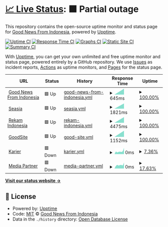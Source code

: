 # [📈 Live Status](https://gnfi.github.io/uptime): <!--live status--> **🟧 Partial outage**

This repository contains the open-source uptime monitor and status page for [Good News From Indonesia](https://www.goodnewsfromindonesia.id), powered by [Upptime](https://github.com/upptime/upptime).

[![Uptime CI](https://github.com/gnfi/uptime/workflows/Uptime%20CI/badge.svg)](https://github.com/gnfi/uptime/actions?query=workflow%3A%22Uptime+CI%22)
[![Response Time CI](https://github.com/gnfi/uptime/workflows/Response%20Time%20CI/badge.svg)](https://github.com/gnfi/uptime/actions?query=workflow%3A%22Response+Time+CI%22)
[![Graphs CI](https://github.com/gnfi/uptime/workflows/Graphs%20CI/badge.svg)](https://github.com/gnfi/uptime/actions?query=workflow%3A%22Graphs+CI%22)
[![Static Site CI](https://github.com/gnfi/uptime/workflows/Static%20Site%20CI/badge.svg)](https://github.com/gnfi/uptime/actions?query=workflow%3A%22Static+Site+CI%22)
[![Summary CI](https://github.com/gnfi/uptime/workflows/Summary%20CI/badge.svg)](https://github.com/gnfi/uptime/actions?query=workflow%3A%22Summary+CI%22)

With [Upptime](https://upptime.js.org), you can get your own unlimited and free uptime monitor and status page, powered entirely by a GitHub repository. We use [Issues](https://github.com/gnfi/uptime/issues) as incident reports, [Actions](https://github.com/gnfi/uptime/actions) as uptime monitors, and [Pages](https://gnfi.github.io/uptime) for the status page.

<!--start: status pages-->
<!-- This summary is generated by Upptime (https://github.com/upptime/upptime) -->
<!-- Do not edit this manually, your changes will be overwritten -->
<!-- prettier-ignore -->
| URL | Status | History | Response Time | Uptime |
| --- | ------ | ------- | ------------- | ------ |
| <img alt="" src="https://favicons.githubusercontent.com/www.goodnewsfromindonesia.id" height="13"> [Good News From Indonesia](https://www.goodnewsfromindonesia.id) | 🟩 Up | [good-news-from-indonesia.yml](https://github.com/gnfi/uptime/commits/HEAD/history/good-news-from-indonesia.yml) | <details><summary><img alt="Response time graph" src="./graphs/good-news-from-indonesia/response-time-week.png" height="20"> 645ms</summary><br><a href="https://gnfi.github.io/uptime/history/good-news-from-indonesia"><img alt="Response time 645" src="https://img.shields.io/endpoint?url=https%3A%2F%2Fraw.githubusercontent.com%2Fgnfi%2Fuptime%2FHEAD%2Fapi%2Fgood-news-from-indonesia%2Fresponse-time.json"></a><br><a href="https://gnfi.github.io/uptime/history/good-news-from-indonesia"><img alt="24-hour response time 645" src="https://img.shields.io/endpoint?url=https%3A%2F%2Fraw.githubusercontent.com%2Fgnfi%2Fuptime%2FHEAD%2Fapi%2Fgood-news-from-indonesia%2Fresponse-time-day.json"></a><br><a href="https://gnfi.github.io/uptime/history/good-news-from-indonesia"><img alt="7-day response time 645" src="https://img.shields.io/endpoint?url=https%3A%2F%2Fraw.githubusercontent.com%2Fgnfi%2Fuptime%2FHEAD%2Fapi%2Fgood-news-from-indonesia%2Fresponse-time-week.json"></a><br><a href="https://gnfi.github.io/uptime/history/good-news-from-indonesia"><img alt="30-day response time 645" src="https://img.shields.io/endpoint?url=https%3A%2F%2Fraw.githubusercontent.com%2Fgnfi%2Fuptime%2FHEAD%2Fapi%2Fgood-news-from-indonesia%2Fresponse-time-month.json"></a><br><a href="https://gnfi.github.io/uptime/history/good-news-from-indonesia"><img alt="1-year response time 645" src="https://img.shields.io/endpoint?url=https%3A%2F%2Fraw.githubusercontent.com%2Fgnfi%2Fuptime%2FHEAD%2Fapi%2Fgood-news-from-indonesia%2Fresponse-time-year.json"></a></details> | <details><summary><a href="https://gnfi.github.io/uptime/history/good-news-from-indonesia">100.00%</a></summary><a href="https://gnfi.github.io/uptime/history/good-news-from-indonesia"><img alt="All-time uptime 100.00%" src="https://img.shields.io/endpoint?url=https%3A%2F%2Fraw.githubusercontent.com%2Fgnfi%2Fuptime%2FHEAD%2Fapi%2Fgood-news-from-indonesia%2Fuptime.json"></a><br><a href="https://gnfi.github.io/uptime/history/good-news-from-indonesia"><img alt="24-hour uptime 100.00%" src="https://img.shields.io/endpoint?url=https%3A%2F%2Fraw.githubusercontent.com%2Fgnfi%2Fuptime%2FHEAD%2Fapi%2Fgood-news-from-indonesia%2Fuptime-day.json"></a><br><a href="https://gnfi.github.io/uptime/history/good-news-from-indonesia"><img alt="7-day uptime 100.00%" src="https://img.shields.io/endpoint?url=https%3A%2F%2Fraw.githubusercontent.com%2Fgnfi%2Fuptime%2FHEAD%2Fapi%2Fgood-news-from-indonesia%2Fuptime-week.json"></a><br><a href="https://gnfi.github.io/uptime/history/good-news-from-indonesia"><img alt="30-day uptime 100.00%" src="https://img.shields.io/endpoint?url=https%3A%2F%2Fraw.githubusercontent.com%2Fgnfi%2Fuptime%2FHEAD%2Fapi%2Fgood-news-from-indonesia%2Fuptime-month.json"></a><br><a href="https://gnfi.github.io/uptime/history/good-news-from-indonesia"><img alt="1-year uptime 100.00%" src="https://img.shields.io/endpoint?url=https%3A%2F%2Fraw.githubusercontent.com%2Fgnfi%2Fuptime%2FHEAD%2Fapi%2Fgood-news-from-indonesia%2Fuptime-year.json"></a></details>
| <img alt="" src="https://favicons.githubusercontent.com/seasia.co" height="13"> [Seasia](https://seasia.co) | 🟩 Up | [seasia.yml](https://github.com/gnfi/uptime/commits/HEAD/history/seasia.yml) | <details><summary><img alt="Response time graph" src="./graphs/seasia/response-time-week.png" height="20"> 1821ms</summary><br><a href="https://gnfi.github.io/uptime/history/seasia"><img alt="Response time 1821" src="https://img.shields.io/endpoint?url=https%3A%2F%2Fraw.githubusercontent.com%2Fgnfi%2Fuptime%2FHEAD%2Fapi%2Fseasia%2Fresponse-time.json"></a><br><a href="https://gnfi.github.io/uptime/history/seasia"><img alt="24-hour response time 1821" src="https://img.shields.io/endpoint?url=https%3A%2F%2Fraw.githubusercontent.com%2Fgnfi%2Fuptime%2FHEAD%2Fapi%2Fseasia%2Fresponse-time-day.json"></a><br><a href="https://gnfi.github.io/uptime/history/seasia"><img alt="7-day response time 1821" src="https://img.shields.io/endpoint?url=https%3A%2F%2Fraw.githubusercontent.com%2Fgnfi%2Fuptime%2FHEAD%2Fapi%2Fseasia%2Fresponse-time-week.json"></a><br><a href="https://gnfi.github.io/uptime/history/seasia"><img alt="30-day response time 1821" src="https://img.shields.io/endpoint?url=https%3A%2F%2Fraw.githubusercontent.com%2Fgnfi%2Fuptime%2FHEAD%2Fapi%2Fseasia%2Fresponse-time-month.json"></a><br><a href="https://gnfi.github.io/uptime/history/seasia"><img alt="1-year response time 1821" src="https://img.shields.io/endpoint?url=https%3A%2F%2Fraw.githubusercontent.com%2Fgnfi%2Fuptime%2FHEAD%2Fapi%2Fseasia%2Fresponse-time-year.json"></a></details> | <details><summary><a href="https://gnfi.github.io/uptime/history/seasia">100.00%</a></summary><a href="https://gnfi.github.io/uptime/history/seasia"><img alt="All-time uptime 100.00%" src="https://img.shields.io/endpoint?url=https%3A%2F%2Fraw.githubusercontent.com%2Fgnfi%2Fuptime%2FHEAD%2Fapi%2Fseasia%2Fuptime.json"></a><br><a href="https://gnfi.github.io/uptime/history/seasia"><img alt="24-hour uptime 100.00%" src="https://img.shields.io/endpoint?url=https%3A%2F%2Fraw.githubusercontent.com%2Fgnfi%2Fuptime%2FHEAD%2Fapi%2Fseasia%2Fuptime-day.json"></a><br><a href="https://gnfi.github.io/uptime/history/seasia"><img alt="7-day uptime 100.00%" src="https://img.shields.io/endpoint?url=https%3A%2F%2Fraw.githubusercontent.com%2Fgnfi%2Fuptime%2FHEAD%2Fapi%2Fseasia%2Fuptime-week.json"></a><br><a href="https://gnfi.github.io/uptime/history/seasia"><img alt="30-day uptime 100.00%" src="https://img.shields.io/endpoint?url=https%3A%2F%2Fraw.githubusercontent.com%2Fgnfi%2Fuptime%2FHEAD%2Fapi%2Fseasia%2Fuptime-month.json"></a><br><a href="https://gnfi.github.io/uptime/history/seasia"><img alt="1-year uptime 100.00%" src="https://img.shields.io/endpoint?url=https%3A%2F%2Fraw.githubusercontent.com%2Fgnfi%2Fuptime%2FHEAD%2Fapi%2Fseasia%2Fuptime-year.json"></a></details>
| <img alt="" src="https://favicons.githubusercontent.com/www.rekamindonesia.id" height="13"> [Rekam Indonesia](https://www.rekamindonesia.id) | 🟩 Up | [rekam-indonesia.yml](https://github.com/gnfi/uptime/commits/HEAD/history/rekam-indonesia.yml) | <details><summary><img alt="Response time graph" src="./graphs/rekam-indonesia/response-time-week.png" height="20"> 4475ms</summary><br><a href="https://gnfi.github.io/uptime/history/rekam-indonesia"><img alt="Response time 4475" src="https://img.shields.io/endpoint?url=https%3A%2F%2Fraw.githubusercontent.com%2Fgnfi%2Fuptime%2FHEAD%2Fapi%2Frekam-indonesia%2Fresponse-time.json"></a><br><a href="https://gnfi.github.io/uptime/history/rekam-indonesia"><img alt="24-hour response time 4475" src="https://img.shields.io/endpoint?url=https%3A%2F%2Fraw.githubusercontent.com%2Fgnfi%2Fuptime%2FHEAD%2Fapi%2Frekam-indonesia%2Fresponse-time-day.json"></a><br><a href="https://gnfi.github.io/uptime/history/rekam-indonesia"><img alt="7-day response time 4475" src="https://img.shields.io/endpoint?url=https%3A%2F%2Fraw.githubusercontent.com%2Fgnfi%2Fuptime%2FHEAD%2Fapi%2Frekam-indonesia%2Fresponse-time-week.json"></a><br><a href="https://gnfi.github.io/uptime/history/rekam-indonesia"><img alt="30-day response time 4475" src="https://img.shields.io/endpoint?url=https%3A%2F%2Fraw.githubusercontent.com%2Fgnfi%2Fuptime%2FHEAD%2Fapi%2Frekam-indonesia%2Fresponse-time-month.json"></a><br><a href="https://gnfi.github.io/uptime/history/rekam-indonesia"><img alt="1-year response time 4475" src="https://img.shields.io/endpoint?url=https%3A%2F%2Fraw.githubusercontent.com%2Fgnfi%2Fuptime%2FHEAD%2Fapi%2Frekam-indonesia%2Fresponse-time-year.json"></a></details> | <details><summary><a href="https://gnfi.github.io/uptime/history/rekam-indonesia">100.00%</a></summary><a href="https://gnfi.github.io/uptime/history/rekam-indonesia"><img alt="All-time uptime 100.00%" src="https://img.shields.io/endpoint?url=https%3A%2F%2Fraw.githubusercontent.com%2Fgnfi%2Fuptime%2FHEAD%2Fapi%2Frekam-indonesia%2Fuptime.json"></a><br><a href="https://gnfi.github.io/uptime/history/rekam-indonesia"><img alt="24-hour uptime 100.00%" src="https://img.shields.io/endpoint?url=https%3A%2F%2Fraw.githubusercontent.com%2Fgnfi%2Fuptime%2FHEAD%2Fapi%2Frekam-indonesia%2Fuptime-day.json"></a><br><a href="https://gnfi.github.io/uptime/history/rekam-indonesia"><img alt="7-day uptime 100.00%" src="https://img.shields.io/endpoint?url=https%3A%2F%2Fraw.githubusercontent.com%2Fgnfi%2Fuptime%2FHEAD%2Fapi%2Frekam-indonesia%2Fuptime-week.json"></a><br><a href="https://gnfi.github.io/uptime/history/rekam-indonesia"><img alt="30-day uptime 100.00%" src="https://img.shields.io/endpoint?url=https%3A%2F%2Fraw.githubusercontent.com%2Fgnfi%2Fuptime%2FHEAD%2Fapi%2Frekam-indonesia%2Fuptime-month.json"></a><br><a href="https://gnfi.github.io/uptime/history/rekam-indonesia"><img alt="1-year uptime 100.00%" src="https://img.shields.io/endpoint?url=https%3A%2F%2Fraw.githubusercontent.com%2Fgnfi%2Fuptime%2FHEAD%2Fapi%2Frekam-indonesia%2Fuptime-year.json"></a></details>
| <img alt="" src="https://favicons.githubusercontent.com/goodside.id" height="13"> [GoodSite](https://goodside.id) | 🟩 Up | [good-site.yml](https://github.com/gnfi/uptime/commits/HEAD/history/good-site.yml) | <details><summary><img alt="Response time graph" src="./graphs/good-site/response-time-week.png" height="20"> 1152ms</summary><br><a href="https://gnfi.github.io/uptime/history/good-site"><img alt="Response time 1152" src="https://img.shields.io/endpoint?url=https%3A%2F%2Fraw.githubusercontent.com%2Fgnfi%2Fuptime%2FHEAD%2Fapi%2Fgood-site%2Fresponse-time.json"></a><br><a href="https://gnfi.github.io/uptime/history/good-site"><img alt="24-hour response time 1152" src="https://img.shields.io/endpoint?url=https%3A%2F%2Fraw.githubusercontent.com%2Fgnfi%2Fuptime%2FHEAD%2Fapi%2Fgood-site%2Fresponse-time-day.json"></a><br><a href="https://gnfi.github.io/uptime/history/good-site"><img alt="7-day response time 1152" src="https://img.shields.io/endpoint?url=https%3A%2F%2Fraw.githubusercontent.com%2Fgnfi%2Fuptime%2FHEAD%2Fapi%2Fgood-site%2Fresponse-time-week.json"></a><br><a href="https://gnfi.github.io/uptime/history/good-site"><img alt="30-day response time 1152" src="https://img.shields.io/endpoint?url=https%3A%2F%2Fraw.githubusercontent.com%2Fgnfi%2Fuptime%2FHEAD%2Fapi%2Fgood-site%2Fresponse-time-month.json"></a><br><a href="https://gnfi.github.io/uptime/history/good-site"><img alt="1-year response time 1152" src="https://img.shields.io/endpoint?url=https%3A%2F%2Fraw.githubusercontent.com%2Fgnfi%2Fuptime%2FHEAD%2Fapi%2Fgood-site%2Fresponse-time-year.json"></a></details> | <details><summary><a href="https://gnfi.github.io/uptime/history/good-site">100.00%</a></summary><a href="https://gnfi.github.io/uptime/history/good-site"><img alt="All-time uptime 100.00%" src="https://img.shields.io/endpoint?url=https%3A%2F%2Fraw.githubusercontent.com%2Fgnfi%2Fuptime%2FHEAD%2Fapi%2Fgood-site%2Fuptime.json"></a><br><a href="https://gnfi.github.io/uptime/history/good-site"><img alt="24-hour uptime 100.00%" src="https://img.shields.io/endpoint?url=https%3A%2F%2Fraw.githubusercontent.com%2Fgnfi%2Fuptime%2FHEAD%2Fapi%2Fgood-site%2Fuptime-day.json"></a><br><a href="https://gnfi.github.io/uptime/history/good-site"><img alt="7-day uptime 100.00%" src="https://img.shields.io/endpoint?url=https%3A%2F%2Fraw.githubusercontent.com%2Fgnfi%2Fuptime%2FHEAD%2Fapi%2Fgood-site%2Fuptime-week.json"></a><br><a href="https://gnfi.github.io/uptime/history/good-site"><img alt="30-day uptime 100.00%" src="https://img.shields.io/endpoint?url=https%3A%2F%2Fraw.githubusercontent.com%2Fgnfi%2Fuptime%2FHEAD%2Fapi%2Fgood-site%2Fuptime-month.json"></a><br><a href="https://gnfi.github.io/uptime/history/good-site"><img alt="1-year uptime 100.00%" src="https://img.shields.io/endpoint?url=https%3A%2F%2Fraw.githubusercontent.com%2Fgnfi%2Fuptime%2FHEAD%2Fapi%2Fgood-site%2Fuptime-year.json"></a></details>
| <img alt="" src="https://favicons.githubusercontent.com/karier.goodside.id" height="13"> [Karier](https://karier.goodside.id) | 🟥 Down | [karier.yml](https://github.com/gnfi/uptime/commits/HEAD/history/karier.yml) | <details><summary><img alt="Response time graph" src="./graphs/karier/response-time-week.png" height="20"> 0ms</summary><br><a href="https://gnfi.github.io/uptime/history/karier"><img alt="Response time 0" src="https://img.shields.io/endpoint?url=https%3A%2F%2Fraw.githubusercontent.com%2Fgnfi%2Fuptime%2FHEAD%2Fapi%2Fkarier%2Fresponse-time.json"></a><br><a href="https://gnfi.github.io/uptime/history/karier"><img alt="24-hour response time 0" src="https://img.shields.io/endpoint?url=https%3A%2F%2Fraw.githubusercontent.com%2Fgnfi%2Fuptime%2FHEAD%2Fapi%2Fkarier%2Fresponse-time-day.json"></a><br><a href="https://gnfi.github.io/uptime/history/karier"><img alt="7-day response time 0" src="https://img.shields.io/endpoint?url=https%3A%2F%2Fraw.githubusercontent.com%2Fgnfi%2Fuptime%2FHEAD%2Fapi%2Fkarier%2Fresponse-time-week.json"></a><br><a href="https://gnfi.github.io/uptime/history/karier"><img alt="30-day response time 0" src="https://img.shields.io/endpoint?url=https%3A%2F%2Fraw.githubusercontent.com%2Fgnfi%2Fuptime%2FHEAD%2Fapi%2Fkarier%2Fresponse-time-month.json"></a><br><a href="https://gnfi.github.io/uptime/history/karier"><img alt="1-year response time 0" src="https://img.shields.io/endpoint?url=https%3A%2F%2Fraw.githubusercontent.com%2Fgnfi%2Fuptime%2FHEAD%2Fapi%2Fkarier%2Fresponse-time-year.json"></a></details> | <details><summary><a href="https://gnfi.github.io/uptime/history/karier">7.36%</a></summary><a href="https://gnfi.github.io/uptime/history/karier"><img alt="All-time uptime 7.36%" src="https://img.shields.io/endpoint?url=https%3A%2F%2Fraw.githubusercontent.com%2Fgnfi%2Fuptime%2FHEAD%2Fapi%2Fkarier%2Fuptime.json"></a><br><a href="https://gnfi.github.io/uptime/history/karier"><img alt="24-hour uptime 7.36%" src="https://img.shields.io/endpoint?url=https%3A%2F%2Fraw.githubusercontent.com%2Fgnfi%2Fuptime%2FHEAD%2Fapi%2Fkarier%2Fuptime-day.json"></a><br><a href="https://gnfi.github.io/uptime/history/karier"><img alt="7-day uptime 7.36%" src="https://img.shields.io/endpoint?url=https%3A%2F%2Fraw.githubusercontent.com%2Fgnfi%2Fuptime%2FHEAD%2Fapi%2Fkarier%2Fuptime-week.json"></a><br><a href="https://gnfi.github.io/uptime/history/karier"><img alt="30-day uptime 7.36%" src="https://img.shields.io/endpoint?url=https%3A%2F%2Fraw.githubusercontent.com%2Fgnfi%2Fuptime%2FHEAD%2Fapi%2Fkarier%2Fuptime-month.json"></a><br><a href="https://gnfi.github.io/uptime/history/karier"><img alt="1-year uptime 7.36%" src="https://img.shields.io/endpoint?url=https%3A%2F%2Fraw.githubusercontent.com%2Fgnfi%2Fuptime%2FHEAD%2Fapi%2Fkarier%2Fuptime-year.json"></a></details>
| <img alt="" src="https://favicons.githubusercontent.com/partner.goodside.id" height="13"> [Media Partner](https://partner.goodside.id/media) | 🟥 Down | [media-partner.yml](https://github.com/gnfi/uptime/commits/HEAD/history/media-partner.yml) | <details><summary><img alt="Response time graph" src="./graphs/media-partner/response-time-week.png" height="20"> 0ms</summary><br><a href="https://gnfi.github.io/uptime/history/media-partner"><img alt="Response time 0" src="https://img.shields.io/endpoint?url=https%3A%2F%2Fraw.githubusercontent.com%2Fgnfi%2Fuptime%2FHEAD%2Fapi%2Fmedia-partner%2Fresponse-time.json"></a><br><a href="https://gnfi.github.io/uptime/history/media-partner"><img alt="24-hour response time 0" src="https://img.shields.io/endpoint?url=https%3A%2F%2Fraw.githubusercontent.com%2Fgnfi%2Fuptime%2FHEAD%2Fapi%2Fmedia-partner%2Fresponse-time-day.json"></a><br><a href="https://gnfi.github.io/uptime/history/media-partner"><img alt="7-day response time 0" src="https://img.shields.io/endpoint?url=https%3A%2F%2Fraw.githubusercontent.com%2Fgnfi%2Fuptime%2FHEAD%2Fapi%2Fmedia-partner%2Fresponse-time-week.json"></a><br><a href="https://gnfi.github.io/uptime/history/media-partner"><img alt="30-day response time 0" src="https://img.shields.io/endpoint?url=https%3A%2F%2Fraw.githubusercontent.com%2Fgnfi%2Fuptime%2FHEAD%2Fapi%2Fmedia-partner%2Fresponse-time-month.json"></a><br><a href="https://gnfi.github.io/uptime/history/media-partner"><img alt="1-year response time 0" src="https://img.shields.io/endpoint?url=https%3A%2F%2Fraw.githubusercontent.com%2Fgnfi%2Fuptime%2FHEAD%2Fapi%2Fmedia-partner%2Fresponse-time-year.json"></a></details> | <details><summary><a href="https://gnfi.github.io/uptime/history/media-partner">17.63%</a></summary><a href="https://gnfi.github.io/uptime/history/media-partner"><img alt="All-time uptime 17.63%" src="https://img.shields.io/endpoint?url=https%3A%2F%2Fraw.githubusercontent.com%2Fgnfi%2Fuptime%2FHEAD%2Fapi%2Fmedia-partner%2Fuptime.json"></a><br><a href="https://gnfi.github.io/uptime/history/media-partner"><img alt="24-hour uptime 17.63%" src="https://img.shields.io/endpoint?url=https%3A%2F%2Fraw.githubusercontent.com%2Fgnfi%2Fuptime%2FHEAD%2Fapi%2Fmedia-partner%2Fuptime-day.json"></a><br><a href="https://gnfi.github.io/uptime/history/media-partner"><img alt="7-day uptime 17.63%" src="https://img.shields.io/endpoint?url=https%3A%2F%2Fraw.githubusercontent.com%2Fgnfi%2Fuptime%2FHEAD%2Fapi%2Fmedia-partner%2Fuptime-week.json"></a><br><a href="https://gnfi.github.io/uptime/history/media-partner"><img alt="30-day uptime 17.63%" src="https://img.shields.io/endpoint?url=https%3A%2F%2Fraw.githubusercontent.com%2Fgnfi%2Fuptime%2FHEAD%2Fapi%2Fmedia-partner%2Fuptime-month.json"></a><br><a href="https://gnfi.github.io/uptime/history/media-partner"><img alt="1-year uptime 17.63%" src="https://img.shields.io/endpoint?url=https%3A%2F%2Fraw.githubusercontent.com%2Fgnfi%2Fuptime%2FHEAD%2Fapi%2Fmedia-partner%2Fuptime-year.json"></a></details>

<!--end: status pages-->

[**Visit our status website →**](https://gnfi.github.io/uptime)

## 📄 License

- Powered by: [Upptime](https://github.com/upptime/upptime)
- Code: [MIT](./LICENSE) © [Good News From Indonesia](https://www.goodnewsfromindonesia.id)
- Data in the `./history` directory: [Open Database License](https://opendatacommons.org/licenses/odbl/1-0/)
